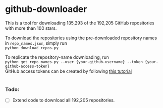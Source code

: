 # github-downloader
This is a tool for downloading 135,293 of the 192,205 GitHub repositories with more than 100 stars.  

To download the repositories using the pre-downloaded repository names in `repo_names.json`, simply run  
`python download_repos.py`  

To replicate the repository-name downloading, run  
`python get_repo_names.py --user {your-github-username} --token {your-github-access-token}`  
GitHub access tokens can be created by following [this tutorial](https://docs.github.com/en/github/authenticating-to-github/creating-a-personal-access-token)
<br></br>
### Todo:
- [ ] Extend code to download all 192,205 repositories.
